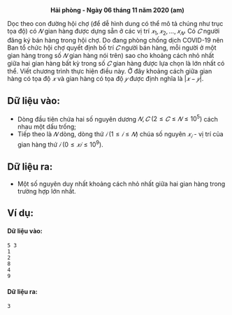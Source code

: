 **<center>Hải phòng - Ngày 06 tháng 11 năm 2020 (am)</center>**

Dọc theo con đường hội chợ (để dễ hình dung có thể mô tả chúng như trục tọa độ) có $𝑁$ gian hàng được dựng sẵn ở các vị trí $𝑥_1, 𝑥_2, … , 𝑥_𝑁$. Có $𝐶$ người đăng ký bán hàng trong hội chợ. Do đang phòng chống dịch COVID-19 nên Ban tổ chức hội chợ quyết định bố trí $𝐶$ người bán hàng, mỗi người ở một gian hàng trong số $𝑁$ gian hàng nói trên) sao cho khoảng cách nhỏ nhất giữa hai gian hàng bất kỳ trong số $𝐶$ gian hàng được lựa chọn là lớn nhất có thể. Viết chương trình thực hiện điều này. Ở đây khoảng cách giữa gian hàng có tọa độ $𝑥$ và gian hàng có tọa độ $𝑦$ được định nghĩa là $|𝑥 − 𝑦|$.

## Dữ liệu vào:
- Dòng đầu tiên chứa hai số nguyên dương $𝑁, 𝐶\ (2 ≤ 𝐶 ≤ 𝑁 ≤ 10^5)$ cách nhau một dấu trống;
- Tiếp theo là $𝑁$ dòng, dòng thứ $𝑖\ (1 ≤ 𝑖 ≤ 𝑁)$ chúa số nguyên $𝑥_𝑖$ - vị trí của gian hàng thứ $𝑖\ (0 ≤ 𝑥𝑖 ≤ 10^9)$.

## Dữ liệu ra:
- Một số nguyên duy nhất khoảng cách nhỏ nhất giữa hai gian hàng trong trường hợp lớn nhất.

## Ví dụ:
#### Dữ liệu vào:
```
5 3
1
2
8
4
9
```

#### Dữ liệu ra:
```
3
```